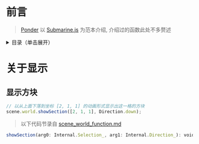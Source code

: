 # 前言

> [Ponder](https://github.com/whenmo/PonderJs-Tutorials/blob/main/Ponder/Ponder.md) 以 [Submarine.js](https://github.com/whenmo/PonderJs-Tutorials/blob/main/kubejs/client_scripts/Ponder/Submarine.js) 为范本介绍, 介绍过的函数此处不多赘述

<details>
  <summary>目录（单击展开）</summary>

  - [前言](#前言)
  - [关于显示](#关于显示)
    1. [显示方块](#显示方块)

    
</details>
 
# 关于显示

## 显示方块

```js
// 以从上面下落到坐标 [2, 1, 1] 的动画形式显示出这一格的方块
scene.world.showSection([2, 1, 1], Direction.down);
```

> 以下代码节录自 [scene_world_function.md](https://github.com/whenmo/PonderJs-Tutorials/blob/main/Ponder/internal/scene_world_function.md)

```js
showSection(arg0: Internal.Selection_, arg1: Internal.Direction_): void_;
```
